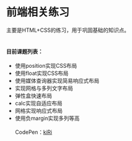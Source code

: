 前端相关练习
===
主要是HTML+CSS的练习，用于巩固基础的知识点。
<br><br>
#### 目前课题列表：
+ 使用position实现CSS布局
+ 使用float实现CSS布局
+ 使用媒体查询器实现简易响应式布局
+ 实现网格与多列文字布局
+ 弹性盒快速布局
+ calc实现自适应布局
+ 网格实现响应式布局
+ 使用负margin实现多列等高
<br><br>
CodePen：<a target="_blank" href="http://codepen.io/kiRinoi/#">kiRi</a>
